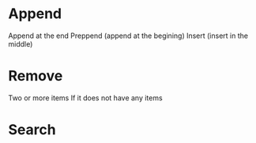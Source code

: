 


# Append

Append at the end
Preppend (append at the begining)
Insert (insert in the middle)



# Remove

Two or more items
If it does not have any items

# Search